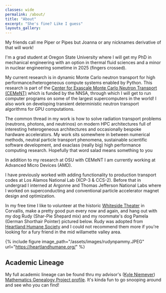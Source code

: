 ```yaml
---
classes: wide
permalink: /about/
title: "About"
excerpt: "She's fine? Like I guess"
layouts_gallery:
---
```


My friends call me Piper or Pipes but Joanna or any nicknames derivative of that will work!

I'm a grad student at Oregon State University where I will get my PhD in mechanical engineering with an option in thermal fluid sciences and a minor in nuclear engineering sometime in 2025 (fingers crossed). 

My current research is in dynamic Monte Carlo neutron transport for high performance/heterogeneous compute systems enabled by Python. This research is part of the [Center for Exascale Monte Carlo Neutron Transport (CEMeNT)](https://cement-psaap.github.io/) which is funded by the NNSA, through which I will get to run computer programs on some of the largest supercomputers in the world! I also work on developing transient deterministic neutron transport algorithms for GPU computations.

The common thread in my work is how to solve radiation transport problems (neutrons, photons, and neutrinos) on modern HPC architectures full of interesting heterogeneous architectures and occasionally bespoke hardware accelerators.
My work sits somewhere in between numerical methods, neutral particle transport phenomena, sustainable scientific software development, and exaclass (really big) high performance computing research. Hopefully that word salad means something to you

In addition to my research at OSU with CEMeNT I am currently working at Advanced Micro Devices (AMD).

I have previously worked with adding functionality to production transport codes at Los Alamos National Lab (XCP-3 & CCS-2). Before that in undergrad I interned at Argonne and Thomas Jefferson National Labs where I worked on superconducting and conventional particle accelerator magnet design and optimization.

In my free time I like to volunteer at the historic [Whiteside Theater](https://www.whitesidetheatre.org/) in Corvallis, make a pretty good pun every now and again, and hang out with my dog Rudy (Shar-Pie Shepard mix) and my roommate's dog Pamela (German Shorthair Pointer) pictured below. Rudy was adopted from [Heartland Humane Society](https://heartlandhumane.org/) and I could not recommend them more if you're looking for a fury friend in the mid willamette valley area.

{% include figure image_path="/assets/images/rudynpammy.JPEG" url="https://heartlandhumane.org/" %}

## Academic Lineage

My full academic lineage can be found thru my advisor's ([Kyle Niemeyer](https://niemeyer-research-group.github.io/)) [Mathematics Genealogy Project profile](https://www.mathgenealogy.org/id.php?id=180371). It's kinda fun to go snooping around and see who you can find!